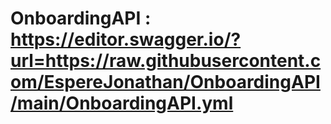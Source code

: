 # OnboardingAPI : https://editor.swagger.io/?url=https://raw.githubusercontent.com/EspereJonathan/OnboardingAPI/main/OnboardingAPI.yml
